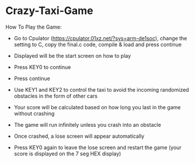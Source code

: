 # Crazy-Taxi-Game

How To Play the Game:
* Go to Cpulator (https://cpulator.01xz.net/?sys=arm-de1soc), change the setting to C, copy the final.c code,  compile & load and press continue

* Displayed will be the start screen on how to play

* Press KEY0 to continue

* Press continue

* Use KEY1 and KEY2 to control the taxi to avoid the incoming randomized obstacles in the form of other cars

* Your score will be calculated based on how long you last in the game without crashing

* The game will run infinitely unless you crash into an obstacle

* Once crashed, a lose screen will appear automatically 

* Press KEY0 again to leave the lose screen and restart the game (your score is displayed on the 7 seg HEX display)
